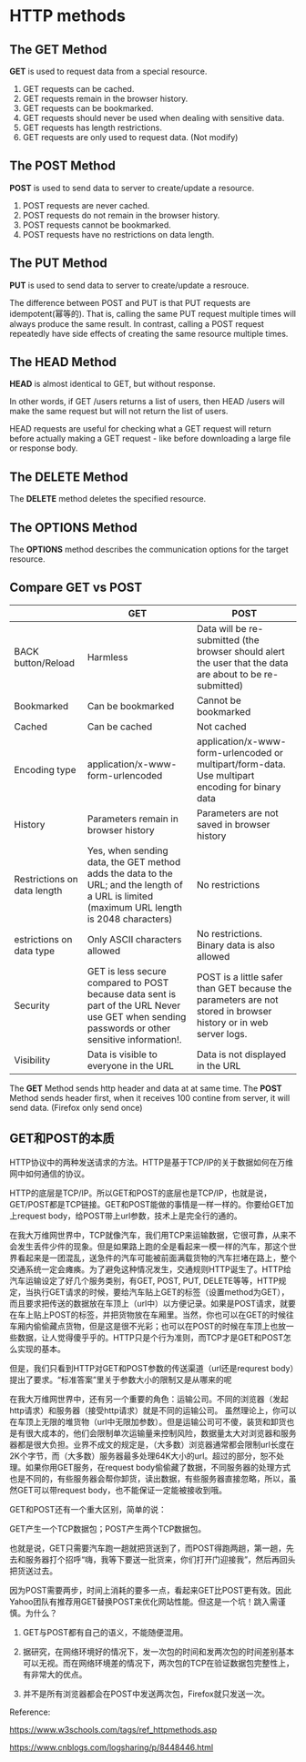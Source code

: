# HTTP methods

## The GET Method

**GET** is used to request data from a special resource.

1. GET requests can be cached.
2. GET requests remain in the browser history.
3. GET requests can be bookmarked. 
4. GET requests should never be used when dealing with sensitive data.
5. GET requests has length restrictions. 
6. GET requests are only used to request data. (Not modify)

## The POST Method

**POST** is used to send data to server to create/update a resource.

1. POST requests are never cached.
2. POST requests do not remain in the browser history.
3. POST requests cannot be bookmarked.
4. POST requests have no restrictions on data length.

## The PUT Method

**PUT** is used to send data to server to create/update a resrouce.

The difference between POST and PUT is that PUT requests are idempotent(幂等的). That is, calling the same PUT request multiple times will always produce the same result. In contrast, calling a POST request repeatedly have side effects of creating the same resource multiple times.

## The HEAD Method

**HEAD** is almost identical to GET, but without response. 

In other words, if GET /users returns a list of users, then HEAD /users will make the same request but will not return the list of users.

HEAD requests are useful for checking what a GET request will return before actually making a GET request - like before downloading a large file or response body.


## The DELETE Method

The **DELETE** method deletes the specified resource.

## The OPTIONS Method

The **OPTIONS** method describes the communication options for the target resource.


## Compare GET vs POST

|   	| GET     	 | POST	|
|--------------------	|------------	|----	|
| BACK button/Reload  	| 	Harmless     	| 	Data will be re-submitted (the browser should alert the user that the data are about to be re-submitted) 	|
| Bookmarked 	| Can be bookmarked     	| Cannot be bookmarked 	|
| Cached      	| Can be cached     	| 	Not cached 	|
| Encoding type    	| 	application/x-www-form-urlencoded     	| application/x-www-form-urlencoded or multipart/form-data. Use multipart encoding for binary data 	|
| History      	| Parameters remain in browser history     	| 	Parameters are not saved in browser history 	|
| Restrictions on data length    	| Yes, when sending data, the GET method adds the data to the URL; and the length of a URL is limited (maximum URL length is 2048 characters) 	 | No restrictions 	|
| estrictions on data type     	| Only ASCII characters allowed     	| No restrictions. Binary data is also allowed 	|
| Security     	| GET is less secure compared to POST because data sent is part of the URL Never use GET when sending passwords or other sensitive information!.| POST is a little safer than GET because the parameters are not stored in browser history or in web server logs.	|
| Visibility    	| Data is visible to everyone in the URL     	| Data is not displayed in the URL 	|


The **GET** Method sends http header and data at at same time. The **POST** Method sends header first, when it receives 100 contine from server, it will send data.
(Firefox only send once)

## GET和POST的本质

HTTP协议中的两种发送请求的方法。HTTP是基于TCP/IP的关于数据如何在万维网中如何通信的协议。

HTTP的底层是TCP/IP。所以GET和POST的底层也是TCP/IP，也就是说，GET/POST都是TCP链接。GET和POST能做的事情是一样一样的。你要给GET加上request body，给POST带上url参数，技术上是完全行的通的。

在我大万维网世界中，TCP就像汽车，我们用TCP来运输数据，它很可靠，从来不会发生丢件少件的现象。但是如果路上跑的全是看起来一模一样的汽车，那这个世界看起来是一团混乱，送急件的汽车可能被前面满载货物的汽车拦堵在路上，整个交通系统一定会瘫痪。为了避免这种情况发生，交通规则HTTP诞生了。HTTP给汽车运输设定了好几个服务类别，有GET, POST, PUT, DELETE等等，HTTP规定，当执行GET请求的时候，要给汽车贴上GET的标签（设置method为GET），而且要求把传送的数据放在车顶上（url中）以方便记录。如果是POST请求，就要在车上贴上POST的标签，并把货物放在车厢里。当然，你也可以在GET的时候往车厢内偷偷藏点货物，但是这是很不光彩；也可以在POST的时候在车顶上也放一些数据，让人觉得傻乎乎的。HTTP只是个行为准则，而TCP才是GET和POST怎么实现的基本。

但是，我们只看到HTTP对GET和POST参数的传送渠道（url还是requrest body）提出了要求。“标准答案”里关于参数大小的限制又是从哪来的呢

在我大万维网世界中，还有另一个重要的角色：运输公司。不同的浏览器（发起http请求）和服务器（接受http请求）就是不同的运输公司。 虽然理论上，你可以在车顶上无限的堆货物（url中无限加参数）。但是运输公司可不傻，装货和卸货也是有很大成本的，他们会限制单次运输量来控制风险，数据量太大对浏览器和服务器都是很大负担。业界不成文的规定是，（大多数）浏览器通常都会限制url长度在2K个字节，而（大多数）服务器最多处理64K大小的url。超过的部分，恕不处理。如果你用GET服务，在request body偷偷藏了数据，不同服务器的处理方式也是不同的，有些服务器会帮你卸货，读出数据，有些服务器直接忽略，所以，虽然GET可以带request body，也不能保证一定能被接收到哦。

GET和POST还有一个重大区别，简单的说：

GET产生一个TCP数据包；POST产生两个TCP数据包。

也就是说，GET只需要汽车跑一趟就把货送到了，而POST得跑两趟，第一趟，先去和服务器打个招呼“嗨，我等下要送一批货来，你们打开门迎接我”，然后再回头把货送过去。

 

因为POST需要两步，时间上消耗的要多一点，看起来GET比POST更有效。因此Yahoo团队有推荐用GET替换POST来优化网站性能。但这是一个坑！跳入需谨慎。为什么？

1. GET与POST都有自己的语义，不能随便混用。

2. 据研究，在网络环境好的情况下，发一次包的时间和发两次包的时间差别基本可以无视。而在网络环境差的情况下，两次包的TCP在验证数据包完整性上，有非常大的优点。

3. 并不是所有浏览器都会在POST中发送两次包，Firefox就只发送一次。


Reference:

https://www.w3schools.com/tags/ref_httpmethods.asp

https://www.cnblogs.com/logsharing/p/8448446.html